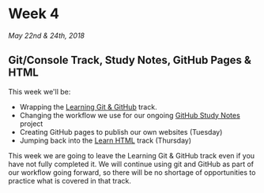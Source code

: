 # Week 4
*May 22nd & 24th, 2018*


## Git/Console Track, Study Notes, GitHub Pages & HTML

This week we'll be:

- Wrapping the [Learning Git & GitHub](https://teamtreehouse.com/tracks/learning-git-github) track. 
- Changing the workflow we use for our ongoing [GitHub Study Notes](https://codeacademymhcc.github.io/projects/github-study-notes.html) project
- Creating GitHub pages to publish our own websites (Tuesday)
- Jumping back into the [Learn HTML](https://teamtreehouse.com/tracks/learn-html-2) track (Thursday)

This week we are going to leave the Learning Git & GitHub track even if you have not fully completed it. We will continue using git and GitHub as part of our workflow going forward, so there will be no shortage of opportunities to practice what is covered in that track.
